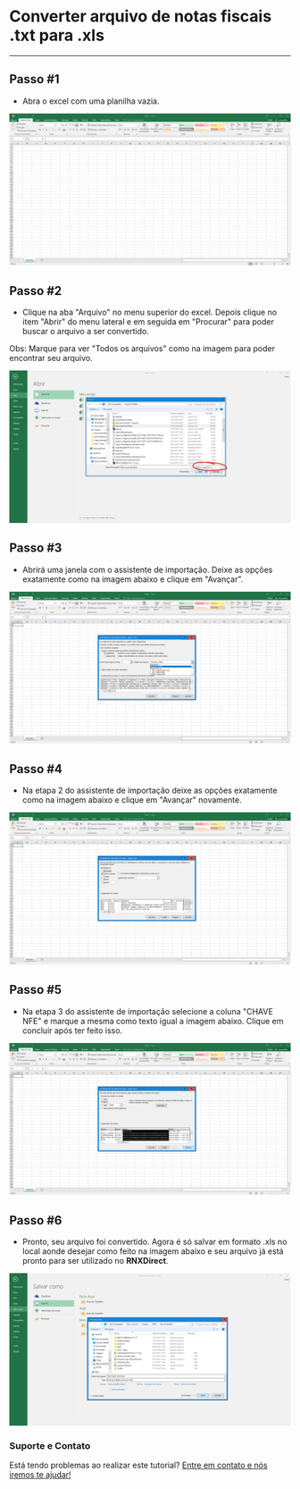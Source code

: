 # Converter arquivo de notas fiscais .txt para .xls
-------

## Passo #1

- Abra o excel com uma planilha vazia.

![Imagem 1](https://raw.githubusercontent.com/demaCODE/demacode.github.io/master/imagens/1.png)

## Passo #2

- Clique na aba "Arquivo" no menu superior do excel. Depois clique no item "Abrir" do menu lateral e em seguida em "Procurar" para poder buscar o arquivo a ser convertido.

Obs: Marque para ver "Todos os arquivos" como na imagem para poder encontrar seu arquivo.

![Imagem 2](https://raw.githubusercontent.com/demaCODE/demacode.github.io/master/imagens/2.png)

## Passo #3

- Abrirá uma janela com o assistente de importação. Deixe as opções exatamente como na imagem abaixo e clique em "Avançar".

![Imagem 3](https://raw.githubusercontent.com/demaCODE/demacode.github.io/master/imagens/3.png)

## Passo #4

- Na etapa 2 do assistente de importação deixe as opções exatamente como na imagem abaixo e clique em "Avançar" novamente.

![Imagem 4](https://raw.githubusercontent.com/demaCODE/demacode.github.io/master/imagens/4.png)

## Passo #5

- Na etapa 3 do assistente de importação selecione a coluna "CHAVE NFE" e marque a mesma como texto igual a imagem abaixo. Clique em concluir após ter feito isso.

![Imagem 5](https://raw.githubusercontent.com/demaCODE/demacode.github.io/master/imagens/5.png)

## Passo #6

- Pronto, seu arquivo foi convertido. Agora é só salvar em formato .xls no local aonde desejar como feito na imagem abaixo e seu arquivo já está pronto para ser utilizado no **RNXDirect**.

![Imagem 6](https://raw.githubusercontent.com/demaCODE/demacode.github.io/master/imagens/6.png)

### Suporte e Contato

Está tendo problemas ao realizar este tutorial? [Entre em contato e nós iremos te ajudar!](http://demacode.com.br)
